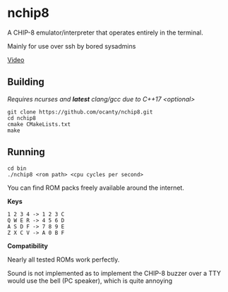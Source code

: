 nchip8
==
A CHIP-8 emulator/interpreter that operates entirely in the terminal.

Mainly for use over ssh by bored sysadmins

[Video](https://gfycat.com/gratefulcookedhalicore)

Building
----
_Requires ncurses and **latest** clang/gcc due to C++17 \<optional\>_

```
git clone https://github.com/ocanty/nchip8.git
cd nchip8
cmake CMakeLists.txt
make
```

Running
----
```
cd bin
./nchip8 <rom path> <cpu cycles per second>
```

You can find ROM packs freely available around the internet.

**Keys**

```
1 2 3 4 -> 1 2 3 C
Q W E R -> 4 5 6 D
A S D F -> 7 8 9 E
Z X C V -> A 0 B F
```

**Compatibility**

Nearly all tested ROMs work perfectly.

Sound is not implemented as to implement the CHIP-8 buzzer over a TTY would use the bell (PC speaker), which is quite annoying
